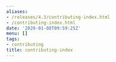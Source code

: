 ```yaml
---
aliases:
- /releases/4.3/contributing-index.html
- /contributing-index.html
date: '2020-01-08T09:59:25Z'
menu: []
tags:
- contributing
title: contributing-index
---
```


